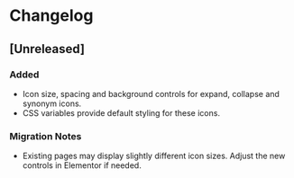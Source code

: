 # Changelog

## [Unreleased]
### Added
- Icon size, spacing and background controls for expand, collapse and synonym icons.
- CSS variables provide default styling for these icons.

### Migration Notes
- Existing pages may display slightly different icon sizes. Adjust the new controls in Elementor if needed.
